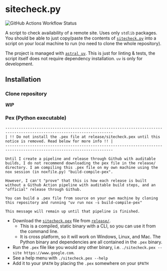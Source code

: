 # sitecheck.py

![GitHub Actions Workflow Status](https://img.shields.io/github/actions/workflow/status/redjax/sitecheck.py/nox-sessions.yml?style=for-the-badge&label=tests)

A script to check availability of a remote site. Uses only `stdlib` packages. You should be able to just copy/paste the contents of [`sitecheck.py`](./sitecheck.py) into a script on your local machine to run (no need to clone the whole repository).

The project is managed with [`astral uv`](https://astral.sh/uv). This is just for linting & tests, the script itself does not require dependency installation. `uv` is only for development.

## Installation

### Clone repository

***WIP***

### Pex (Python executable)

```warning
----------------------------------------------------------------------------------------------------------------------
| !! Do not install the .pex file at release/sitecheck.pex until this notice is removed. Read below for more info !! |
----------------------------------------------------------------------------------------------------------------------

Until I create a pipeline and release through Github with auditable builds, I do not recommend downloading the pex file in the release/ directory. I am compiling this .pex file on my own machine using the nox session (in noxfile.py) "build-compile-pex".

However, I can't "prove" that this is how each release is built without a Github Action pipeline with auditable build steps, and an "official" release through Github.

You can build a .pex file from source on your own machine by cloning this repository and running "uv run nox -s build-compile-pex"

This message will remain up until that pipeline is finished.
```

- Download the [`sitecheck.pex`](./release/sitecheck.pex) file from [`release/`](./release/).
  - This is a compiled, static binary with a CLI, so you can use it from the command line.
  - It is cross platform, so it will work on Windows, Linux, and Mac. The Python binary and dependencies are all contained in the `.pex` binary.
- Run the `.pex` file like you would any other binary, i.e. `./sitecheck.pex --site https://www.google.com`.
- See a help menu with `./sitecheck.pex --help`
- Add it to your `$PATH` by placing the `.pex` somewhere on your `$PATH`
